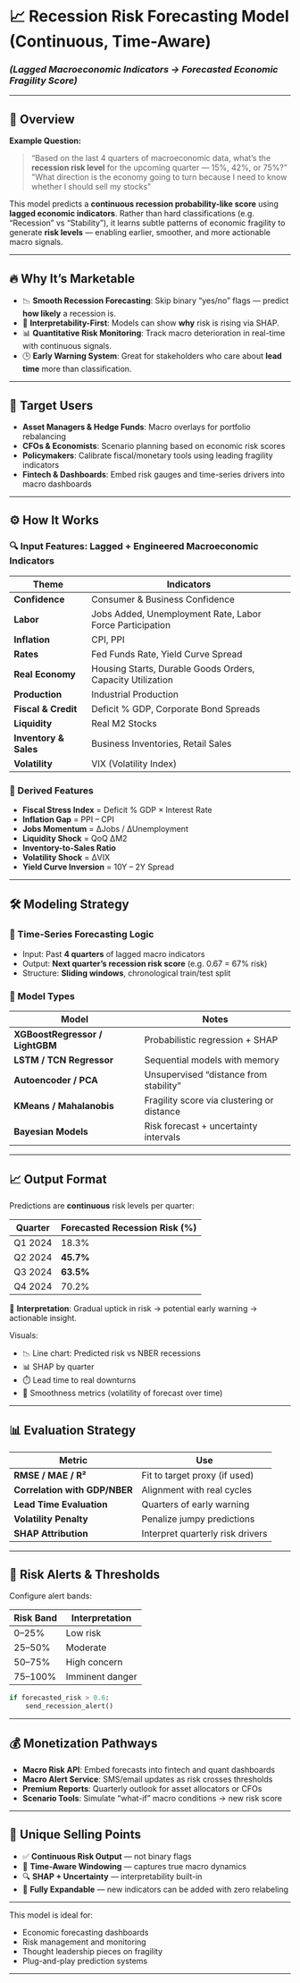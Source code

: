 # 📈 Recession Risk Forecasting Model (Continuous, Time-Aware)  

### *(Lagged Macroeconomic Indicators → Forecasted Economic Fragility Score)*  

---

## 🧠 Overview  
**Example Question:**  
> “Based on the last 4 quarters of macroeconomic data, what’s the **recession risk level** for the upcoming quarter — 15%, 42%, or 75%?”
> "What direction is the economy going to turn because I need to know whether I should sell my stocks"


This model predicts a **continuous recession probability-like score** using **lagged economic indicators**. Rather than hard classifications (e.g. “Recession” vs “Stability”), it learns subtle patterns of economic fragility to generate **risk levels** — enabling earlier, smoother, and more actionable macro signals.

---

## 🔥 Why It’s Marketable  

- 📉 **Smooth Recession Forecasting**: Skip binary “yes/no” flags — predict **how likely** a recession is.  
- 🧠 **Interpretability-First**: Models can show **why** risk is rising via SHAP.  
- 📊 **Quantitative Risk Monitoring**: Track macro deterioration in real-time with continuous signals.  
- 🕒 **Early Warning System**: Great for stakeholders who care about **lead time** more than classification.

---

## 🎯 Target Users  

- **Asset Managers & Hedge Funds**: Macro overlays for portfolio rebalancing  
- **CFOs & Economists**: Scenario planning based on economic risk scores  
- **Policymakers**: Calibrate fiscal/monetary tools using leading fragility indicators  
- **Fintech & Dashboards**: Embed risk gauges and time-series drivers into macro dashboards  

---

## ⚙️ How It Works  

### 🔍 **Input Features: Lagged + Engineered Macroeconomic Indicators**  

| Theme | Indicators |
|-------|------------|
| **Confidence** | Consumer & Business Confidence |
| **Labor** | Jobs Added, Unemployment Rate, Labor Force Participation |
| **Inflation** | CPI, PPI |
| **Rates** | Fed Funds Rate, Yield Curve Spread |
| **Real Economy** | Housing Starts, Durable Goods Orders, Capacity Utilization |
| **Production** | Industrial Production |
| **Fiscal & Credit** | Deficit % GDP, Corporate Bond Spreads |
| **Liquidity** | Real M2 Stocks |
| **Inventory & Sales** | Business Inventories, Retail Sales |
| **Volatility** | VIX (Volatility Index) |

### 🔧 Derived Features  
- **Fiscal Stress Index** = Deficit % GDP × Interest Rate  
- **Inflation Gap** = PPI – CPI  
- **Jobs Momentum** = ΔJobs / ΔUnemployment  
- **Liquidity Shock** = QoQ ΔM2  
- **Inventory-to-Sales Ratio**  
- **Volatility Shock** = ΔVIX  
- **Yield Curve Inversion** = 10Y – 2Y Spread

---

## 🛠️ Modeling Strategy  

### 🔁 Time-Series Forecasting Logic  
- Input: Past **4 quarters** of lagged macro indicators  
- Output: **Next quarter’s recession risk score** (e.g. 0.67 = 67% risk)  
- Structure: **Sliding windows**, chronological train/test split  

### 🧰 Model Types  

| Model | Notes |
|-------|-------|
| **XGBoostRegressor / LightGBM** | Probabilistic regression + SHAP |
| **LSTM / TCN Regressor** | Sequential models with memory |
| **Autoencoder / PCA** | Unsupervised “distance from stability” |
| **KMeans / Mahalanobis** | Fragility score via clustering or distance |
| **Bayesian Models** | Risk forecast + uncertainty intervals |

---

## 📈 Output Format  

Predictions are **continuous** risk levels per quarter:

| Quarter | Forecasted Recession Risk (%) |
|---------|-------------------------------|
| Q1 2024 | 18.3% |
| Q2 2024 | **45.7%** |
| Q3 2024 | **63.5%** |
| Q4 2024 | 70.2% |

🎯 **Interpretation**: Gradual uptick in risk → potential early warning → actionable insight.

Visuals:
- 📉 Line chart: Predicted risk vs NBER recessions  
- 📊 SHAP by quarter  
- ⏱️ Lead time to real downturns  
- 🔄 Smoothness metrics (volatility of forecast over time)

---

## 📊 Evaluation Strategy  

| Metric | Use |
|--------|-----|
| **RMSE / MAE / R²** | Fit to target proxy (if used) |
| **Correlation with GDP/NBER** | Alignment with real cycles |
| **Lead Time Evaluation** | Quarters of early warning |
| **Volatility Penalty** | Penalize jumpy predictions |
| **SHAP Attribution** | Interpret quarterly risk drivers |

---

## 🔄 Risk Alerts & Thresholds  

Configure alert bands:

| Risk Band | Interpretation |
|-----------|----------------|
| 0–25%     | Low risk       |
| 25–50%    | Moderate       |
| 50–75%    | High concern   |
| 75–100%   | Imminent danger |

```python
if forecasted_risk > 0.6:
    send_recession_alert()
```

---

## 💰 Monetization Pathways  

- **Macro Risk API**: Embed forecasts into fintech and quant dashboards  
- **Macro Alert Service**: SMS/email updates as risk crosses thresholds  
- **Premium Reports**: Quarterly outlook for asset allocators or CFOs  
- **Scenario Tools**: Simulate “what-if” macro conditions → new risk score  

---

## 🌟 Unique Selling Points  

- ✅ **Continuous Risk Output** — not binary flags  
- 🔁 **Time-Aware Windowing** — captures true macro dynamics  
- 🔍 **SHAP + Uncertainty** — interpretability built-in  
- 🔧 **Fully Expandable** — new indicators can be added with zero relabeling  

---

This model is ideal for:
- Economic forecasting dashboards  
- Risk management and monitoring  
- Thought leadership pieces on fragility  
- Plug-and-play prediction systems

---